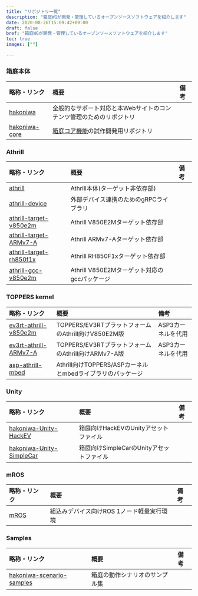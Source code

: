 ```yaml
---
title: "リポジトリ一覧"
description: "箱庭WGが開発・管理しているオープンソースソフトウェアを紹介します"
date: 2020-08-26T15:09:42+09:00
draft: false
bref: "箱庭WGが開発・管理しているオープンソースソフトウェアを紹介します"
toc: true
images: [""]

---
```


### 箱庭本体
|略称・リンク|概要|備考|
|:--|:--|:--|
| [hakoniwa](https://github.com/toppers/hakoniwa) | 全般的なサポート対応と本Webサイトのコンテンツ管理のためのリポジトリ |   |
| [hakoniwa-core](https://github.com/toppers/hakoniwa-core) | [箱庭コア機能](hakoniwa/docs/core)の試作開発用リポジトリ |   |

### Athrill
|略称・リンク|概要|備考|
|:--|:--|:--|
| [athrill](https://github.com/toppers/athrill) | Athrill本体(ターゲット非依存部) |   |
| [athrill-device](https://github.com/toppers/athrill-device) | 外部デバイス連携のためのgRPCライブラリ |   |
| [athrill-target-v850e2m](https://github.com/toppers/athrill-target-v850e2m) | Athrill V850E2Mターゲット依存部 | |
| [athrill-target-ARMv7-A](https://github.com/toppers/athrill-target-ARMv7-A) | Athrill ARMv7-Aターゲット依存部 | |
| [athrill-target-rh850f1x](https://github.com/toppers/athrill-target-rh850f1x) | Athrill RH850F1xターゲット依存部 | |
| [athrill-gcc-v850e2m](https://github.com/toppers/athrill-gcc-v850e2m) | Athrill V850E2Mターゲット対応のgccパッケージ |   |

### TOPPERS kernel
|略称・リンク|概要|備考|
|:--|:--|:--|
| [ev3rt-athrill-v850e2m](https://github.com/toppers/ev3rt-athrill-v850e2m) | TOPPERS/EV3RTプラットフォームのAthrill向けV850E2M版 | ASP3カーネルを代用  |
| [ev3rt-athrill-ARMv7-A](https://github.com/toppers/ev3rt-athrill-ARMv7-A) | TOPPERS/EV3RTプラットフォームのAthrill向けARMv7-A版 | ASP3カーネルを代用  |
| [asp-athrill-mbed](https://github.com/toppers/asp-athrill-mbed) | Athrill向けTOPPERS/ASPカーネルとmbedライブラリのパッケージ |   |

### Unity
|略称・リンク|概要|備考|
|:--|:--|:--|
| [hakoniwa-Unity-HackEV](https://github.com/toppers/hakoniwa-Unity-HackEV) | 箱庭向けHackEVのUnityアセットファイル | |
| [hakoniwa-Unity-SimpleCar](https://github.com/toppers/hakoniwa-Unity-SimpleCar) | 箱庭向けSimpleCarのUnityアセットファイル | |

### mROS
|略称・リンク|概要|備考|
|:--|:--|:--|
| [mROS](https://github.com/tlk-emb/mROS) | 組込みデバイス向けROS 1ノード軽量実行環境 | |

### Samples
|略称・リンク|概要|備考|
|:--|:--|:--|
| [hakoniwa-scenario-samples](https://github.com/toppers/hakoniwa-scenario-samples) | 箱庭の動作シナリオのサンプル集 | |

